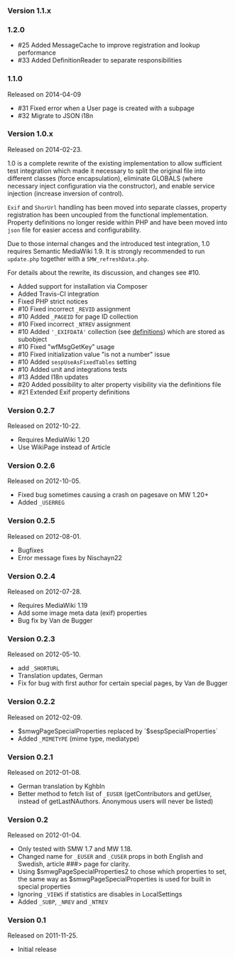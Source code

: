 ### Version 1.1.x

### 1.2.0

- #25 Added MessageCache to improve registration and lookup performance
- #33 Added DefinitionReader to separate responsibilities

### 1.1.0

Released on 2014-04-09

- #31 Fixed error when a User page is created with a subpage
- #32 Migrate to JSON i18n

### Version 1.0.x

Released on 2014-02-23.

1.0 is a complete rewrite of the existing implementation to allow sufficient test integration which made it necessary
to split the original file into different classes (force encapsulation), eliminate GLOBALS (where necessary inject
configuration via the constructor), and enable service injection (increase inversion of control).

`Exif` and `ShorUrl` handling has been moved into separate classes, property registration has been uncoupled from the
functional implementation. Property definitions no longer reside within PHP and have been moved into `json` file for
easier access and configurability.

Due to those internal changes and the introduced test integration, 1.0 requires Semantic MediaWiki 1.9. It is strongly
recommended to run `update.php` together with a `SMW_refreshData.php`.

For details about the rewrite, its discussion, and changes see #10.

- Added support for installation via Composer
- Added Travis-CI integration
- Fixed PHP strict notices
- #10 Fixed incorrect `_REVID` assignment
- #10 Added `_PAGEID` for page ID collection
- #10 Fixed incorrect ``_NTREV`` assignment
- #10 Added ``'_EXIFDATA'`` collection (see [definitions](/src/Definition/definitions.json)) which are stored as subobject
- #10 Fixed "wfMsgGetKey" usage
- #10 Fixed initialization value "is not a number" issue
- #10 Added `sespUseAsFixedTables` setting
- #10 Added unit and integrations tests
- #13 Added I18n updates
- #20 Added possibility to alter property visibility via the definitions file
- #21 Extended Exif property definitions

### Version 0.2.7

Released on 2012-10-22.

- Requires MediaWiki 1.20
- Use WikiPage instead of Article

### Version 0.2.6

Released on 2012-10-05.

- Fixed bug sometimes causing a crash on pagesave on MW 1.20+
- Added `_USERREG`

### Version 0.2.5

Released on 2012-08-01.

- Bugfixes
- Error message fixes by Nischayn22

### Version 0.2.4

Released on 2012-07-28.

- Requires MediaWiki 1.19
- Add some image meta data (exif) properties
- Bug fix by Van de Bugger

### Version 0.2.3

Released on 2012-05-10.

- add `_SHORTURL`
- Translation updates, German
- Fix for bug with first author for certain special pages, by Van de Bugger

### Version 0.2.2

Released on 2012-02-09.

- $smwgPageSpecialProperties replaced by `$sespSpecialProperties`
- Added `_MIMETYPE` (mime type, mediatype)

### Version 0.2.1

Released on 2012-01-08.

- German translation by Kghbln
- Better method to fetch list of `_EUSER` (getContributors and getUser, instead of getLastNAuthors. Anonymous users
will never be listed)

### Version 0.2

Released on 2012-01-04.

- Only tested with SMW 1.7 and MW 1.18.
- Changed name for `_EUSER` and `_CUSER` props in both English and Swedish, article ###> page for clarity.
- Using $smwgPageSpecialProperties2 to chose which properties to set, the same way as $smwgPageSpecialProperties
is used for built in special properties
- Ignoring `_VIEWS` if statistics are disables in LocalSettings
- Added `_SUBP`, `_NREV` and `_NTREV`

### Version 0.1

Released on 2011-11-25.

* Initial release
